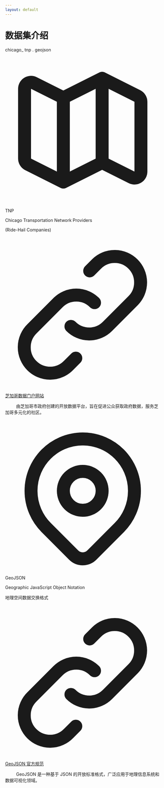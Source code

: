 ```yaml
---
layout: default
---
```


<div class="bg-white bg-opacity-80 p-6 rounded-lg mx-auto my-4 w-9/10 h-9/10">
  <h1 class="text-lg font-bold text-gray-600 textmb-6 text-center">数据集介绍</h1>

  <div class="flex items-center justify-center mb-8">
    <span class="text-xl font-mono">chicago_</span>
    <span class="text-xl font-mono text-blue-500">tnp</span>
    <span class="text-xl font-mono">.</span>
    <span class="text-xl font-mono text-purple-500">geojson</span>
  </div>

  <div class="grid grid-cols-2 gap-6">
    <div class="p-4 rounded-lg bg-gradient-to-br from-blue-50 to-white shadow-sm">
      <div class="text-base font-bold mb-3 text-blue-500 flex items-center justify-center">
        <svg class="w-5 h-5 mr-2" fill="none" stroke="currentColor" viewBox="0 0 24 24">
          <path stroke-linecap="round" stroke-linejoin="round" stroke-width="2" d="M9 20l-5.447-2.724A1 1 0 013 16.382V5.618a1 1 0 011.447-.894L9 7m0 13l6-3m-6 3V7m6 10l4.553 2.276A1 1 0 0021 18.382V7.618a1 1 0 00-.553-.894L15 4m0 13V4m0 0L9 7"></path>
        </svg>
        TNP
      </div>
      <div class="text-sm text-gray-600">
        <div class="space-y-2">
          <p class="text-center font-medium">Chicago Transportation Network Providers</p>
          <p class="text-center text-gray-500">(Ride-Hail Companies)</p>
          <div class="mt-4 text-left">
            <a href="https://data.cityofchicago.org/" target="_blank" class="text-blue-600 hover:underline flex items-center justify-center group">
              <svg class="w-4 h-4 mr-1 group-hover:text-blue-700" fill="none" stroke="currentColor" viewBox="0 0 24 24">
                <path stroke-linecap="round" stroke-linejoin="round" stroke-width="2" d="M13.828 10.172a4 4 0 00-5.656 0l-4 4a4 4 0 105.656 5.656l1.102-1.101m-.758-4.899a4 4 0 005.656 0l4-4a4 4 0 00-5.656-5.656l-1.1 1.1"></path>
              </svg>
              芝加哥数据门户网站
            </a>
            <p class="mt-2 text-sm text-gray-500">
             &nbsp&nbsp&nbsp&nbsp&nbsp&nbsp&nbsp&nbsp 由芝加哥市政府创建的开放数据平台，旨在促进公众获取政府数据，服务芝加哥多元化的社区。
            </p>
          </div>
        </div>
      </div>
    </div>
    <div class="p-4 rounded-lg bg-gradient-to-br from-purple-50 to-white shadow-sm">
      <div class="text-base font-bold mb-3 text-purple-500 flex items-center justify-center">
        <svg class="w-5 h-5 mr-2" fill="none" stroke="currentColor" viewBox="0 0 24 24">
          <path stroke-linecap="round" stroke-linejoin="round" stroke-width="2" d="M17.657 16.657L13.414 20.9a1.998 1.998 0 01-2.827 0l-4.244-4.243a8 8 0 1111.314 0z"></path>
          <path stroke-linecap="round" stroke-linejoin="round" stroke-width="2" d="M15 11a3 3 0 11-6 0 3 3 0 016 0z"></path>
        </svg>
        GeoJSON
      </div>
      <div class="text-sm text-gray-600">
        <div class="space-y-2">
          <p class="text-center font-medium">Geographic JavaScript Object Notation</p>
          <p class="text-center text-gray-500">地理空间数据交换格式</p>
          <div class="mt-3 text-center">
              <a href="https://geojson.org/" target="_blank" class="text-purple-600 hover:underline flex items-center justify-center group">
                <svg class="w-4 h-4 mr-1 group-hover:text-purple-700" fill="none" stroke="currentColor" viewBox="0 0 24 24">
                  <path stroke-linecap="round" stroke-linejoin="round" stroke-width="2" d="M13.828 10.172a4 4 0 00-5.656 0l-4 4a4 4 0 105.656 5.656l1.102-1.101m-.758-4.899a4 4 0 005.656 0l4-4a4 4 0 00-5.656-5.656l-1.1 1.1"></path>
                </svg>
                GeoJSON 官方规范
              </a>
          </div>
          <div class="mt-4">
            <p class="text-sm text-gray-500">
              &nbsp&nbsp&nbsp&nbsp&nbsp&nbsp&nbsp&nbsp GeoJSON 是一种基于 JSON 的开放标准格式，广泛应用于地理信息系统和数据可视化领域。
            </p>
          </div>
        </div>
      </div>
    </div>
  </div>
</div>